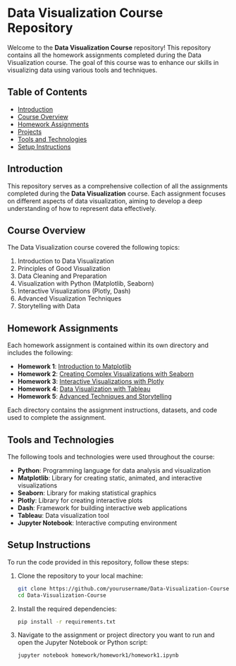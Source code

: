 # Data Visualization Course Repository

Welcome to the **Data Visualization Course** repository! This repository contains all the homework assignments completed during the Data Visualization course. The goal of this course was to enhance our skills in visualizing data using various tools and techniques.

## Table of Contents

- [Introduction](#introduction)
- [Course Overview](#course-overview)
- [Homework Assignments](#homework-assignments)
- [Projects](#projects)
- [Tools and Technologies](#tools-and-technologies)
- [Setup Instructions](#setup-instructions)

## Introduction

This repository serves as a comprehensive collection of all the assignments completed during the **Data Visualization** course. Each assignment focuses on different aspects of data visualization, aiming to develop a deep understanding of how to represent data effectively.

## Course Overview

The Data Visualization course covered the following topics:

1. Introduction to Data Visualization
2. Principles of Good Visualization
3. Data Cleaning and Preparation
4. Visualization with Python (Matplotlib, Seaborn)
5. Interactive Visualizations (Plotly, Dash)
6. Advanced Visualization Techniques
7. Storytelling with Data

## Homework Assignments

Each homework assignment is contained within its own directory and includes the following:

- **Homework 1**: [Introduction to Matplotlib](homework/homework1)
- **Homework 2**: [Creating Complex Visualizations with Seaborn](homework/homework2)
- **Homework 3**: [Interactive Visualizations with Plotly](homework/homework3)
- **Homework 4**: [Data Visualization with Tableau](homework/homework4)
- **Homework 5**: [Advanced Techniques and Storytelling](homework/homework5)

Each directory contains the assignment instructions, datasets, and code used to complete the assignment.

## Tools and Technologies

The following tools and technologies were used throughout the course:

- **Python**: Programming language for data analysis and visualization
- **Matplotlib**: Library for creating static, animated, and interactive visualizations
- **Seaborn**: Library for making statistical graphics
- **Plotly**: Library for creating interactive plots
- **Dash**: Framework for building interactive web applications
- **Tableau**: Data visualization tool
- **Jupyter Notebook**: Interactive computing environment

## Setup Instructions

To run the code provided in this repository, follow these steps:

1. Clone the repository to your local machine:

    ```bash
    git clone https://github.com/yourusername/Data-Visualization-Course.git
    cd Data-Visualization-Course
    ```

2. Install the required dependencies:

    ```bash
    pip install -r requirements.txt
    ```

3. Navigate to the assignment or project directory you want to run and open the Jupyter Notebook or Python script:

    ```bash
    jupyter notebook homework/homework1/homework1.ipynb
    ```
